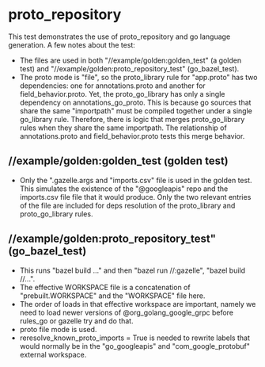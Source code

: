 # proto_repository

This test demonstrates the use of proto_repository and go language generation.
A few notes about the test:

- The files are used in both "//example/golden:golden_test" (a golden test) and
  "//example/golden:proto_repository_test" (go_bazel_test).
- The proto mode is "file", so the proto_library rule for "app.proto" has two
  dependencies: one for annotations.proto and another for field_behavior.proto.
  Yet, the proto_go_library has only a single dependency on
  annotations_go_proto.  This is because go sources that share the same
  "importpath" must be compiled together under a single go_library rule.
  Therefore, there is logic that merges proto_go_library rules when they share
  the same importpath.  The relationship of annotations.proto and
  field_behavior.proto tests this merge behavior.

## //example/golden:golden_test (golden test)

- Only the ".gazelle.args and "imports.csv" file is used in the golden test.
  This simulates the existence of the "@googleapis" repo and the imports.csv
  file file that it would produce.  Only the two relevant entries of the file
  are included for deps resolution of the proto_library and proto_go_library
  rules.

## //example/golden:proto_repository_test" (go_bazel_test)

- This runs "bazel build ..." and then "bazel run //:gazelle", "bazel build
  //...".
- The effective WORKSPACE file is a concatenation of "prebuilt.WORKSPACE" and
  the "WORKSPACE" file here.
- The order of loads in that effective workspace are important, namely we need
  to load newer versions of @org_golang_google_grpc before rules_go or gazelle
  try and do that.
- proto file mode is used.
- reresolve_known_proto_imports = True is needed to rewrite labels that would normally
  be in the "go_googleapis" and "com_google_protobuf" external workspace.
